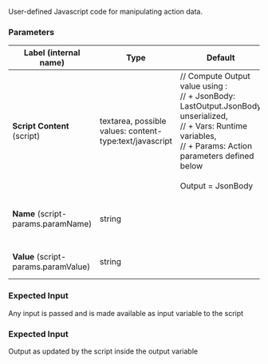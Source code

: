 
 User-defined Javascript code for manipulating action data.

### Parameters
|Label (internal name)|Type|Default|Description|
|---|---|---|---|
|**Script Content** (script)|textarea, possible values: content-type:text/javascript|// Compute Output value using :<br/>// + JsonBody: LastOutput.JsonBody unserialized,<br/>// + Vars: Runtime variables,<br/>// + Params: Action parameters defined below<br/><br/>Output = JsonBody|Javascript|
|**Name** (script-params.paramName)|string||Name of the parameter, can be used in script using Params["Name"]|
|**Value** (script-params.paramValue)|string||Value of the parameter, can use templating|



### Expected Input
Any input is passed and is made available as input variable to the script


### Expected Input
Output as updated by the script inside the output variable


